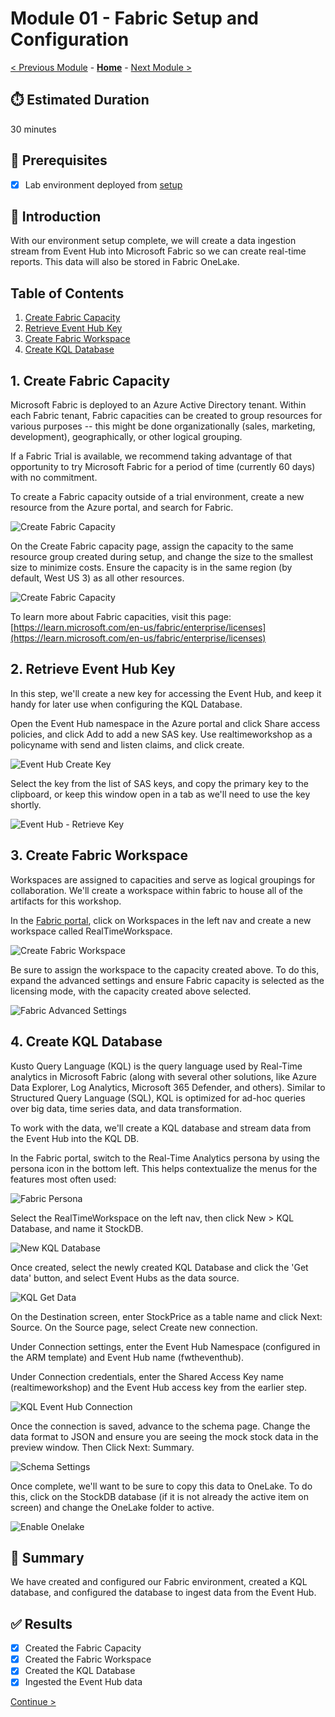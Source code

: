 # Module 01 - Fabric Setup and Configuration

[< Previous Module](../modules/module00.md) - **[Home](../README.md)** - [Next Module >](./module02.md)

## :stopwatch: Estimated Duration

30 minutes

## :thinking: Prerequisites

- [x] Lab environment deployed from [setup](../modules/module00.md)

## :loudspeaker: Introduction

With our environment setup complete, we will create a data ingestion stream from Event Hub into Microsoft Fabric so we can create real-time reports. This data will also be stored in Fabric OneLake. 

## Table of Contents

1. [Create Fabric Capacity](#1-create-fabric-capacity)
2. [Retrieve Event Hub Key](#2-retrieve-event-hub-key)
3. [Create Fabric Workspace](#3-create-fabric-workspace)
4. [Create KQL Database](#4-create-kql-database)

## 1. Create Fabric Capacity

Microsoft Fabric is deployed to an Azure Active Directory tenant. Within each Fabric tenant, Fabric capacities can be created to group resources for various purposes -- this might be done organizationally (sales, marketing, development), geographically, or other logical grouping. 

If a Fabric Trial is available, we recommend taking advantage of that opportunity to try Microsoft Fabric for a period of time (currently 60 days) with no commitment.

To create a Fabric capacity outside of a trial environment, create a new resource from the Azure portal, and search for Fabric. 

![Create Fabric Capacity](../images/module01/fabricmarketplace.png)

On the Create Fabric capacity page, assign the capacity to the same resource group created during setup, and change the size to the smallest size to minimize costs. Ensure the capacity is in the same region (by default, West US 3) as all other resources.

![Create Fabric Capacity](../images/module01/fabriccapacity.png)

To learn more about Fabric capacities, visit this page:
[https://learn.microsoft.com/en-us/fabric/enterprise/licenses](https://learn.microsoft.com/en-us/fabric/enterprise/licenses)

## 2. Retrieve Event Hub Key

In this step, we'll create a new key for accessing the Event Hub, and keep it handy for later use when configuring the KQL Database. 

Open the Event Hub namespace in the Azure portal and click Share access policies, and click Add to add a new SAS key. Use realtimeworkshop as a policyname with send and listen claims, and click create.

![Event Hub Create Key](../images/module01/eventhub-createkey.png)

Select the key from the list of SAS keys, and copy the primary key to the clipboard, or keep this window open in a tab as we'll need to use the key shortly.

![Event Hub - Retrieve Key](../images/module01/eventhubkey.png)

## 3. Create Fabric Workspace

Workspaces are assigned to capacities and serve as logical groupings for collaboration. We'll create a workspace within fabric to house all of the artifacts for this workshop. 

In the [Fabric portal](https://app.fabric.microsoft.com/), click on Workspaces in the left nav and create a new workspace called RealTimeWorkspace.

![Create Fabric Workspace](../images/module01/createworkspace.png)

Be sure to assign the workspace to the capacity created above. To do this, expand the advanced settings and ensure Fabric capacity is selected as the licensing mode, with the capacity created above selected.

![Fabric Advanced Settings](../images/module01/createworkspacesettings.png)

## 4. Create KQL Database

Kusto Query Language (KQL) is the query language used by Real-Time analytics in Microsoft Fabric (along with several other solutions, like Azure Data Explorer, Log Analytics, Microsoft 365 Defender, and others). Similar to Structured Query Language (SQL), KQL is optimized for ad-hoc queries over big data, time series data, and data transformation. 

To work with the data, we'll create a KQL database and stream data from the Event Hub into the KQL DB. 

In the Fabric portal, switch to the Real-Time Analytics persona by using the persona icon in the bottom left. This helps contextualize the menus for the features most often used:

![Fabric Persona](../images/module01/persona.png)

Select the RealTimeWorkspace on the left nav, then click New > KQL Database, and name it StockDB.

![New KQL Database](../images/module01/createkqldb.png)

Once created, select the newly created KQL Database and click the 'Get data' button, and select Event Hubs as the data source.

![KQL Get Data](../images/module01/kqlgetdata.png)

On the Destination screen, enter StockPrice as a table name and click Next: Source. On the Source page, select Create new connection. 

Under Connection settings, enter the Event Hub Namespace (configured in the ARM template) and Event Hub name (fwtheventhub).

Under Connection credentials, enter the Shared Access Key name (realtimeworkshop) and the Event Hub access key from the earlier step.

![KQL Event Hub Connection](../images/module01/kqleventhubconnection.png)

Once the connection is saved, advance to the schema page. Change the data format to JSON and ensure you are seeing the mock stock data in the preview window. Then Click Next: Summary.

![Schema Settings](../images/module01/ingestdata.png)

Once complete, we'll want to be sure to copy this data to OneLake. To do this, click on the StockDB database (if it is not already the active item on screen) and change the OneLake folder to active.

![Enable Onelake](../images/module01/enableonelake.png)

## :tada: Summary

We have created and configured our Fabric environment, created a KQL database, and configured the database to ingest data from the Event Hub. 

## :white_check_mark: Results

- [x] Created the Fabric Capacity
- [x] Created the Fabric Workspace
- [x] Created the KQL Database
- [x] Ingested the Event Hub data

[Continue >](./module02.md)
